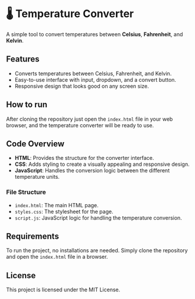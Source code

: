 # 🌡️ Temperature Converter

A simple tool to convert temperatures between **Celsius**, **Fahrenheit**, and **Kelvin**.

## Features

- Converts temperatures between Celsius, Fahrenheit, and Kelvin.
- Easy-to-use interface with input, dropdown, and a convert button.
- Responsive design that looks good on any screen size.

## How to run

After cloning the repository just open the `index.html` file in your web browser, and the temperature converter will be ready to use.

## Code Overview

- **HTML**: Provides the structure for the converter interface.
- **CSS**: Adds styling to create a visually appealing and responsive design.
- **JavaScript**: Handles the conversion logic between the different temperature units.

### File Structure

- `index.html`: The main HTML page.
- `styles.css`: The stylesheet for the page.
- `script.js`: JavaScript logic for handling the temperature conversion.

## Requirements

To run the project, no installations are needed. Simply clone the repository and open the `index.html` file in a browser.

## License

This project is licensed under the MIT License.
